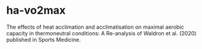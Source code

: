# ha-vo2max
The effects of heat acclimation and acclimatisation on maximal aerobic capacity in thermoneutral conditions: A Re-analysis of Waldron et al. (2020) published in Sports Medicine.
